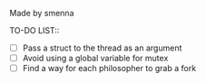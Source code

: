 Made by smenna

TO-DO LIST::

- [ ] Pass a struct to the thread as an argument
- [ ] Avoid using a global variable for mutex
- [ ] Find a way for each philosopher to grab a fork
